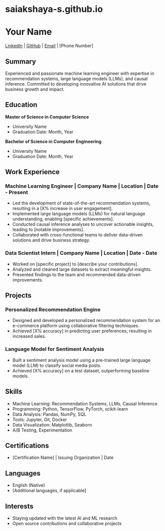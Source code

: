 # saiakshaya-s.github.io

# Your Name
[LinkedIn](https://www.linkedin.com/in/yourname) | [GitHub](https://github.com/yourusername) | [Email](mailto:youremail@email.com) | [Phone Number]

## Summary
Experienced and passionate machine learning engineer with expertise in recommendation systems, large language models (LLMs), and causal inference. Committed to developing innovative AI solutions that drive business growth and impact.

## Education
**Master of Science in Computer Science**
- University Name
- Graduation Date: Month, Year

**Bachelor of Science in Computer Engineering**
- University Name
- Graduation Date: Month, Year

## Work Experience
### Machine Learning Engineer | Company Name | Location | Date - Present
- Led the development of state-of-the-art recommendation systems, resulting in a [X% increase in user engagement].
- Implemented large language models (LLMs) for natural language understanding, enabling [specific achievements].
- Conducted causal inference analyses to uncover actionable insights, leading to [notable improvements].
- Collaborated with cross-functional teams to deliver data-driven solutions and drive business strategy.

### Data Scientist Intern | Company Name | Location | Date - Date
- Worked on [specific project] to [describe your contributions].
- Analyzed and cleaned large datasets to extract meaningful insights.
- Presented findings to the team and recommended data-driven improvements.

## Projects
### Personalized Recommendation Engine
- Designed and developed a personalized recommendation system for an e-commerce platform using collaborative filtering techniques.
- Achieved [X% accuracy] in predicting user preferences, resulting in increased sales.

### Language Model for Sentiment Analysis
- Built a sentiment analysis model using a pre-trained large language model (LLM) to classify social media posts.
- Achieved [X% accuracy] on a test dataset, outperforming baseline models.

## Skills
- Machine Learning: Recommendation Systems, LLMs, Causal Inference
- Programming: Python, TensorFlow, PyTorch, scikit-learn
- Data Analysis: Pandas, NumPy, SQL
- Tools: Jupyter, Git, Docker
- Data Visualization: Matplotlib, Seaborn
- A/B Testing, Experimentation

## Certifications
- [Certification Name] | Issuing Organization | Date

## Languages
- English (Native)
- [Additional languages, if applicable]

## Interests
- Staying updated with the latest AI and ML research
- Open source contributions and collaborative projects


